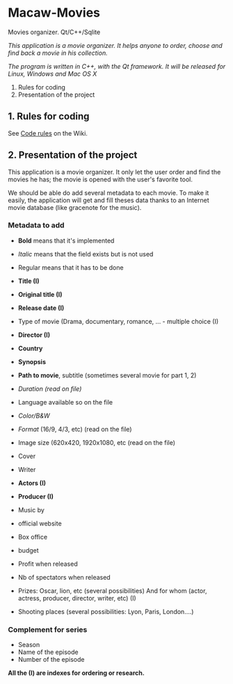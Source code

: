 # Macaw-Movies

Movies organizer. Qt/C++/Sqlite

*This application is a movie organizer. It helps anyone to order, choose and find back a movie in his collection.*

*The program is written in C++, with the Qt framework. It will be released for Linux, Windows and Mac OS X*

1. Rules for coding
2. Presentation of the project

## 1. Rules for coding

See [Code rules](https://github.com/macaw-movies/macaw-movies/wiki/Code-rules) on the Wiki.

## 2. Presentation of the project

This application is a movie organizer. It only let the user order and find the movies he has; the movie is opened with the user's favorite tool.

We should be able do add several metadata to each movie. To make it easily, the application will get and fill theses data thanks to an Internet movie database (like gracenote for the music).

### Metadata to add 
* **Bold** means that it's implemented
* *Italic* means that the field exists but is not used
* Regular means that it has to be done


* **Title (I)**
* **Original title (I)**
* **Release date (I)**
* Type of movie (Drama, documentary, romance, ... - multiple choice (I)
* **Director (I)**
* **Country**
* **Synopsis**
* **Path to movie**, subtitle (sometimes several movie for part 1, 2)
* *Duration (read on file)*
* Language available so on the file
* *Color/B&W*
* *Format* (16/9, 4/3, etc) (read on the file)
* Image size (620x420, 1920x1080, etc (read on the file)
* Cover
* Writer
* **Actors (I)**
* **Producer (I)**
* Music by
* official website
* Box office
* budget
* Profit when released
* Nb of spectators when released
* Prizes: Oscar, lion, etc (several possibilities) And for whom  (actor, actress, producer, director, writer, etc) (I)
* Shooting places (several possibilities: Lyon, Paris, London....)

### Complement for series
* Season
* Name of the episode
* Number of the episode


**All the (I) are indexes for ordering or research.**
